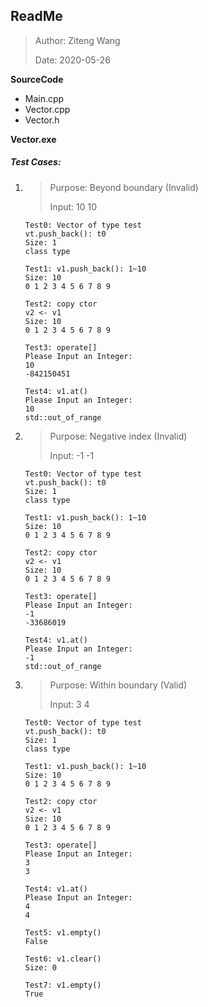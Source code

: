 ## ReadMe

> Author: Ziteng Wang
>
> Date: 2020-05-26

**SourceCode**

- Main.cpp
- Vector.cpp
- Vector.h

**Vector.exe**



##### Test Cases:

1. > Purpose: Beyond boundary (Invalid)
   >
   > Input: 10 10

   ```
   Test0: Vector of type test
   vt.push_back(): t0
   Size: 1
   class type
   
   Test1: v1.push_back(): 1~10
   Size: 10
   0 1 2 3 4 5 6 7 8 9
   
   Test2: copy ctor
   v2 <- v1
   Size: 10
   0 1 2 3 4 5 6 7 8 9
   
   Test3: operate[]
   Please Input an Integer:
   10
   -842150451
   
   Test4: v1.at()
   Please Input an Integer:
   10
   std::out_of_range
   ```

2. > Purpose: Negative index (Invalid)
   >
   > Input: -1 -1

   ```
   Test0: Vector of type test
   vt.push_back(): t0
   Size: 1
   class type
   
   Test1: v1.push_back(): 1~10
   Size: 10
   0 1 2 3 4 5 6 7 8 9
   
   Test2: copy ctor
   v2 <- v1
   Size: 10
   0 1 2 3 4 5 6 7 8 9
   
   Test3: operate[]
   Please Input an Integer:
   -1
   -33686019
   
   Test4: v1.at()
   Please Input an Integer:
   -1
   std::out_of_range
   ```

3. > Purpose: Within boundary (Valid)
   >
   > Input: 3 4

   ```
   Test0: Vector of type test
   vt.push_back(): t0
   Size: 1
   class type
   
   Test1: v1.push_back(): 1~10
   Size: 10
   0 1 2 3 4 5 6 7 8 9
   
   Test2: copy ctor
   v2 <- v1
   Size: 10
   0 1 2 3 4 5 6 7 8 9
   
   Test3: operate[]
   Please Input an Integer:
   3
   3
   
   Test4: v1.at()
   Please Input an Integer:
   4
   4
   
   Test5: v1.empty()
   False
   
   Test6: v1.clear()
   Size: 0
   
   Test7: v1.empty()
   True
   ```

   
